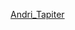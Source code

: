 [Andri_Tapiter](https://3dviewer.net/#model=https://github.com/Kuziini-product/Andri_Tapiter/blob/main/U999_ST20.jpg)
